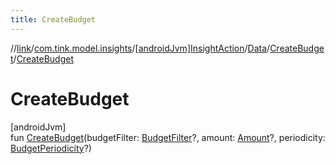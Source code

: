 ```yaml
---
title: CreateBudget
---
```

//[link](../../../../../index.html)/[com.tink.model.insights](../../../index.html)/[[androidJvm]InsightAction](../../index.html)/[Data](../index.html)/[CreateBudget](index.html)/[CreateBudget](-create-budget.html)



# CreateBudget



[androidJvm]\
fun [CreateBudget](-create-budget.html)(budgetFilter: [BudgetFilter](../../../../com.tink.model.budget/index.html#-2018963458%2FClasslikes%2F-812656150)?, amount: [Amount](../../../../com.tink.model.misc/[android-jvm]-amount/index.html)?, periodicity: [BudgetPeriodicity](../../../../com.tink.model.budget/index.html#-756637127%2FClasslikes%2F-812656150)?)




